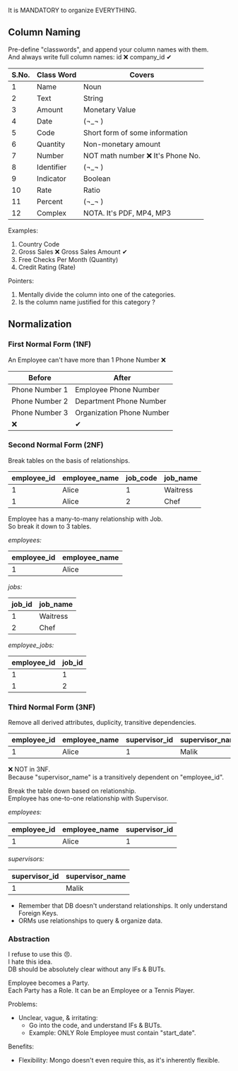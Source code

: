 It is MANDATORY to organize EVERYTHING.

## Column Naming

Pre-define "classwords", and append your column names with them.  
And always write full column names: id ❌ company_id ✔

| S.No. | Class Word | Covers                           |
| ----- | ---------- | -------------------------------- |
| 1     | Name       | Noun                             |
| 2     | Text       | String                           |
| 3     | Amount     | Monetary Value                   |
| 4     | Date       | (¬_¬ )                           |
| 5     | Code       | Short form of some information   |
| 6     | Quantity   | Non-monetary amount              |
| 7     | Number     | NOT math number ❌ It's Phone No. |
| 8     | Identifier | (¬_¬ )                           |
| 9     | Indicator  | Boolean                          |
| 10    | Rate       | Ratio                            |
| 11    | Percent    | (¬_¬ )                           |
| 12    | Complex    | NOTA. It's PDF, MP4, MP3         |

Examples:

1. Country Code
2. Gross Sales ❌ Gross Sales Amount ✔
3. Free Checks Per Month (Quantity)
4. Credit Rating (Rate)

Pointers:

1. Mentally divide the column into one of the categories.
2. Is the column name justified for this category ?

## Normalization

### First Normal Form (1NF)

An Employee can't have more than 1 Phone Number ❌

| Before         | After                     |
| -------------- | ------------------------- |
| Phone Number 1 | Employee Phone Number     |
| Phone Number 2 | Department Phone Number   |
| Phone Number 3 | Organization Phone Number |
| ❌              | ✔                         |

### Second Normal Form (2NF)

Break tables on the basis of relationships.

| employee_id | employee_name | job_code | job_name |
| ----------- | ------------- | -------- | -------- |
| 1           | Alice         | 1        | Waitress |
| 1           | Alice         | 2        | Chef     |

Employee has a many-to-many relationship with Job.  
So break it down to 3 tables.

*employees:*

| employee_id | employee_name |
| ----------- | ------------- |
| 1           | Alice         |

*jobs:*

| job_id | job_name |
| ------ | -------- |
| 1      | Waitress |
| 2      | Chef     |

*employee_jobs:*

| employee_id | job_id |
| ----------- | ------ |
| 1           | 1      |
| 1           | 2      |

### Third Normal Form (3NF)

Remove all derived attributes, duplicity, transitive dependencies.

| employee_id | employee_name | supervisor_id | supervisor_name |
| ----------- | ------------- | ------------- | --------------- |
| 1           | Alice         | 1             | Malik           |

❌ NOT in 3NF.  
Because "supervisor_name" is a transitively dependent on "employee_id".

Break the table down based on relationship.  
Employee has one-to-one relationship with Supervisor.

*employees:*

| employee_id | employee_name | supervisor_id |
| ----------- | ------------- | ------------- |
| 1           | Alice         | 1             |

*supervisors:*

| supervisor_id | supervisor_name |
| ------------- | --------------- |
| 1             | Malik           |

- Remember that DB doesn't understand relationships. It only understand Foreign Keys.
- ORMs use relationships to query & organize data.

### Abstraction

I refuse to use this 😠.  
I hate this idea.  
DB should be absolutely clear without any IFs & BUTs.

Employee becomes a Party.  
Each Party has a Role. It can be an Employee or a Tennis Player.

Problems:

- Unclear, vague, & irritating:
	- Go into the code, and understand IFs & BUTs.
	- Example: ONLY Role Employee must contain "start_date".

Benefits:

- Flexibility: Mongo doesn't even require this, as it's inherently flexible.

